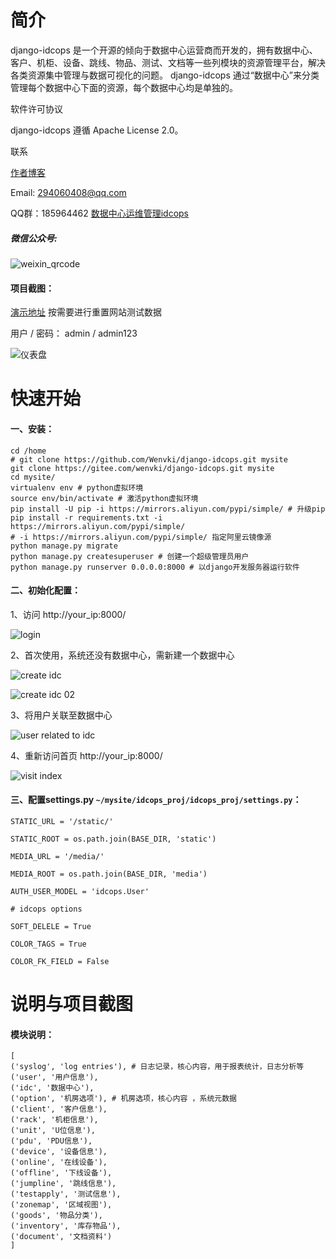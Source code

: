 # 简介
django-idcops 是一个开源的倾向于数据中心运营商而开发的，拥有数据中心、客户、机柜、设备、跳线、物品、测试、文档等一些列模块的资源管理平台，解决各类资源集中管理与数据可视化的问题。
django-idcops 通过“数据中心”来分类管理每个数据中心下面的资源，每个数据中心均是单独的。

软件许可协议

django-idcops 遵循 Apache License 2.0。


联系

[作者博客](https://www.iloxp.com)

Email: 294060408@qq.com

QQ群：185964462
[数据中心运维管理idcops](https://jq.qq.com/?_wv=1027&k=5SVIbPP)

##### 微信公众号:

![weixin_qrcode](https://gitee.com/wenvki/django-idcops/blob/master/screenshots/qrcode_for_weixin.jpg)

#### 项目截图：

[演示地址](http://idcops.iloxp.com/) 按需要进行重置网站测试数据

用户 / 密码： admin / admin123

![仪表盘](https://gitee.com/wenvki/django-idcops/blob/master/screenshots/2018-12-25_173535.jpg)

# 快速开始

#### 一、安装：

```
cd /home
# git clone https://github.com/Wenvki/django-idcops.git mysite
git clone https://gitee.com/wenvki/django-idcops.git mysite
cd mysite/
virtualenv env # python虚拟环境
source env/bin/activate # 激活python虚拟环境
pip install -U pip -i https://mirrors.aliyun.com/pypi/simple/ # 升级pip
pip install -r requirements.txt -i https://mirrors.aliyun.com/pypi/simple/ 
# -i https://mirrors.aliyun.com/pypi/simple/ 指定阿里云镜像源
python manage.py migrate
python manage.py createsuperuser # 创建一个超级管理员用户
python manage.py runserver 0.0.0.0:8000 # 以django开发服务器运行软件
```


#### 二、初始化配置：

1、访问 http://your_ip:8000/

![login](https://gitee.com/wenvki/django-idcops/blob/master/screenshots/0001.png)

2、首次使用，系统还没有数据中心，需新建一个数据中心

![create idc](https://gitee.com/wenvki/django-idcops/blob/master/screenshots/0002.png)

![create idc 02](https://gitee.com/wenvki/django-idcops/blob/master/screenshots/0003.png)

3、将用户关联至数据中心

![user related to idc](https://gitee.com/wenvki/django-idcops/blob/master/screenshots/0004.png)

4、重新访问首页 http://your_ip:8000/

![visit index](https://gitee.com/wenvki/django-idcops/blob/master/screenshots/0005.png)


#### 三、配置settings.py `~/mysite/idcops_proj/idcops_proj/settings.py`：

```
STATIC_URL = '/static/'

STATIC_ROOT = os.path.join(BASE_DIR, 'static')

MEDIA_URL = '/media/'

MEDIA_ROOT = os.path.join(BASE_DIR, 'media')

AUTH_USER_MODEL = 'idcops.User'

# idcops options

SOFT_DELELE = True

COLOR_TAGS = True

COLOR_FK_FIELD = False

```


# 说明与项目截图

#### 模块说明：

```
[
('syslog', 'log entries'), # 日志记录，核心内容，用于报表统计，日志分析等
('user', '用户信息'),
('idc', '数据中心'),  
('option', '机房选项'), # 机房选项，核心内容 ，系统元数据
('client', '客户信息'),
('rack', '机柜信息'),
('unit', 'U位信息'),
('pdu', 'PDU信息'),
('device', '设备信息'),
('online', '在线设备'),
('offline', '下线设备'),
('jumpline', '跳线信息'),
('testapply', '测试信息'),
('zonemap', '区域视图'),
('goods', '物品分类'),
('inventory', '库存物品'),
('document', '文档资料')
]
```
